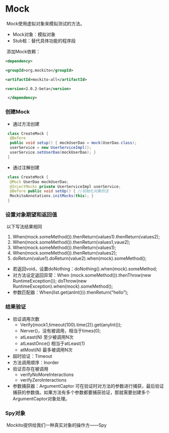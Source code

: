 # Mock

​	Mock使用虚拟对象来模拟测试的方法。

- Mock对象：模拟对象
- Stub桩：替代具体功能的程序段

​	添加Mock依赖：

```xml
<dependency> 

<groupId>org.mockito</groupId> 

<artifactId>mockito-all</artifactId> 

<version>2.0.2-beta</version>

 </dependency> 
```

### 创建Mock

- 通过方法创建

```java
 class CreateMock { 
  @Before 
  public void setup() { mockUserDao = mock(UserDao.class); 
  userService = new UserServiceImpl(); 
  userService.setUserDao(mockUserDao); }
 } 
```

- 通过注解创建

```java
 class CreateMock { 
  @Mock UserDao mockUserDao; 
  @InjectMocks private UserServiceImpl userService; 
  @Before public void setUp() { //初始化对象的注
  MockitoAnnotations.initMocks(this); } 
 } 
```

### 设置对象期望和返回值

​	以下写法结果相同

1. When(mock.someMethod()).thenReturn(values1).thenReturn(values2);
2. When(mock.someMethod()).thenReturn(values1,vaue2);
3. When(mock.someMethod()).thenReturn(values1);
4. When(mock.someMethod()).thenReturn(values2);
5. doReturn(value1).doReturn(value2).when(mock).someMethod();

- 若返回void，设置doNothing：doNothing().when(mock).someMethod;
- 对方法设定返回异常：When (mock.someMethod()).thenThrow(new RuntimeException());
	doThrow(new RuntimeException).when(mock).someMethod();
- 参数匹配器：When(list.get(anInt())).thenReturn(“hello”);

###  结果验证

- 验证调用次数
	- Verify(mock1,timeout(100).time(2)).get(anyInt());
	- Nerver()，没有被调用，相当于times(0);
	- atLeast(N) 至少被调用N次
	- atLeastOnce() 相当于atLeast(1)
	- atMost(N) 最多被调用N次
- 超时验证：Timeout
- 方法调用顺序：Inorder
- 验证否存在被调用
	- verifyNoMoreInteractions 
	- verifyZeroInteractions
- 参数捕获器：ArgumentCaptor 可在验证时对方法的参数进行捕获，最后验证捕获的参数值。如果方法有多个参数都要捕获验证，那就需要创建多个ArgumentCaptor对象处理。

### Spy对象

​	Mockito提供给我们一种真实对象的操作方——Spy